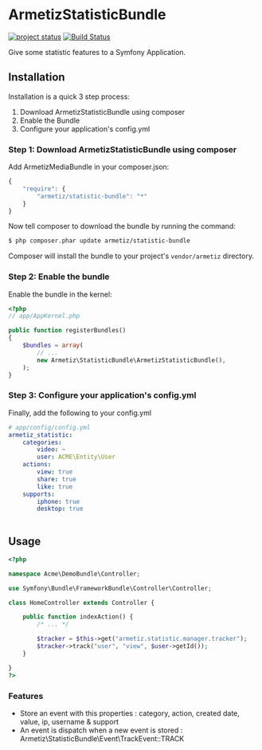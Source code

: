 ArmetizStatisticBundle
=====================
[![project status](http://stillmaintained.com/armetiz/ArmetizStatisticBundle.png)](http://stillmaintained.com/armetiz/ArmetizStatisticBundle)
[![Build Status](https://secure.travis-ci.org/armetiz/ArmetizStatisticBundle.png)](http://travis-ci.org/armetiz/ArmetizStatisticBundle)

Give some statistic features to a Symfony Application.

## Installation

Installation is a quick 3 step process:

1. Download ArmetizStatisticBundle using composer
2. Enable the Bundle
3. Configure your application's config.yml

### Step 1: Download ArmetizStatisticBundle using composer

Add ArmetizMediaBundle in your composer.json:

```js
{
    "require": {
        "armetiz/statistic-bundle": "*"
    }
}
```

Now tell composer to download the bundle by running the command:

``` bash
$ php composer.phar update armetiz/statistic-bundle
```

Composer will install the bundle to your project's `vendor/armetiz` directory.

### Step 2: Enable the bundle

Enable the bundle in the kernel:

``` php
<?php
// app/AppKernel.php

public function registerBundles()
{
    $bundles = array(
        // ...
        new Armetiz\StatisticBundle\ArmetizStatisticBundle(),
    );
}
```
### Step 3: Configure your application's config.yml

Finally, add the following to your config.yml

``` yaml
# app/config/config.yml
armetiz_statistic:
    categories:
        video: ~
        user: ACME\Entity\User
    actions:
        view: true
        share: true
        like: true
    supports:
        iphone: true
        desktop: true
        
```

## Usage
``` php
<?php

namespace Acme\DemoBundle\Controller;

use Symfony\Bundle\FrameworkBundle\Controller\Controller;

class HomeController extends Controller {

    public function indexAction() {
        /* ... */

        $tracker = $this->get("armetiz.statistic.manager.tracker");
        $tracker->track("user", "view", $user->getId());
    }

}
?>       
```

### Features
- Store an event with this properties : category, action, created date, value, ip, username & support
- An event is dispatch when a new event is stored : Armetiz\StatisticBundle\Event\TrackEvent::TRACK
